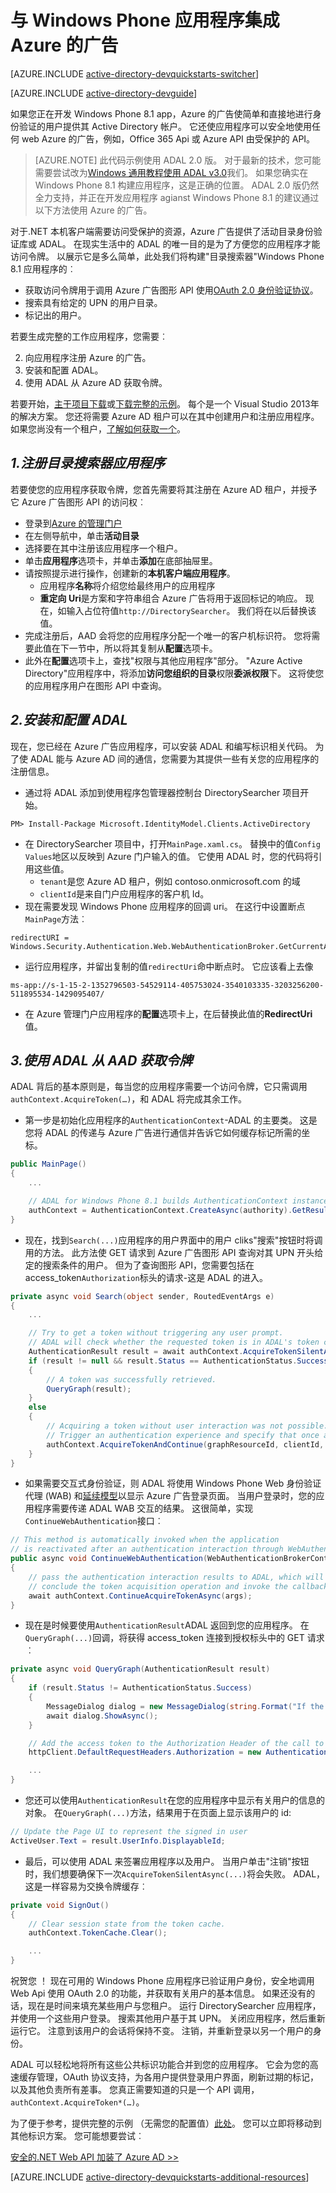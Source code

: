 <properties
    pageTitle="入门的 azure AD Windows Phone |Microsoft Azure"
    description="如何构建一个 Windows Phone 应用程序集成登录的 Azure AD 和调用 Azure 广告受保护的 Api 使用 OAuth。"
    services="active-directory"
    documentationCenter="windows"
    authors="dstrockis"
    manager="mbaldwin"
    editor=""/>

<tags
    ms.service="active-directory"
    ms.workload="identity"
    ms.tgt_pltfrm="mobile-windows-phone"
    ms.devlang="dotnet"
    ms.topic="article"
    ms.date="09/16/2016"
    ms.author="dastrock"/>



# <a name="integrate-azure-ad-with-a-windows-phone-app"></a>与 Windows Phone 应用程序集成 Azure 的广告

[AZURE.INCLUDE [active-directory-devquickstarts-switcher](../../includes/active-directory-devquickstarts-switcher.md)]

[AZURE.INCLUDE [active-directory-devguide](../../includes/active-directory-devguide.md)]

如果您正在开发 Windows Phone 8.1 app，Azure 的广告使简单和直接地进行身份验证的用户提供其 Active Directory 帐户。  它还使应用程序可以安全地使用任何 web Azure 的广告，例如，Office 365 Api 或 Azure API 由受保护的 API。

> [AZURE.NOTE] 此代码示例使用 ADAL 2.0 版。  对于最新的技术，您可能需要尝试改为[Windows 通用教程使用 ADAL v3.0](active-directory-devquickstarts-windowsstore.md)我们。  如果您确实在 Windows Phone 8.1 构建应用程序，这是正确的位置。  ADAL 2.0 版仍然全力支持，并正在开发应用程序 agianst Windows Phone 8.1 的建议通过以下方法使用 Azure 的广告。

对于.NET 本机客户端需要访问受保护的资源，Azure 广告提供了活动目录身份验证库或 ADAL。  在现实生活中的 ADAL 的唯一目的是为了方便您的应用程序才能访问令牌。  以展示它是多么简单，此处我们将构建"目录搜索器"Windows Phone 8.1 应用程序的︰

-   获取访问令牌用于调用 Azure 广告图形 API 使用[OAuth 2.0 身份验证协议](https://msdn.microsoft.com/library/azure/dn645545.aspx)。
-   搜索具有给定的 UPN 的用户目录。
-   标记出的用户。

若要生成完整的工作应用程序，您需要︰

2. 向应用程序注册 Azure 的广告。
3. 安装和配置 ADAL。
5. 使用 ADAL 从 Azure AD 获取令牌。

若要开始，[主干项目下载](https://github.com/AzureADQuickStarts/NativeClient-WindowsPhone/archive/skeleton.zip)或[下载完整的示例](https://github.com/AzureADQuickStarts/NativeClient-WindowsPhone/archive/complete.zip)。  每个是一个 Visual Studio 2013年的解决方案。  您还将需要 Azure AD 租户可以在其中创建用户和注册应用程序。  如果您尚没有一个租户，[了解如何获取一个](active-directory-howto-tenant.md)。

## <a name="1-register-the-directory-searcher-application"></a>*1.注册目录搜索器应用程序*
若要使您的应用程序获取令牌，您首先需要将其注册在 Azure AD 租户，并授予它 Azure 广告图形 API 的访问权︰

-   登录到[Azure 的管理门户](https://manage.windowsazure.com)
-   在左侧导航中，单击**活动目录**
-   选择要在其中注册该应用程序一个租户。
-   单击**应用程序**选项卡，并单击**添加**在底部抽屉里。
-   请按照提示进行操作，创建新的**本机客户端应用程序**。
    -   应用程序**名称**将介绍您给最终用户的应用程序
    -   **重定向 Uri**是方案和字符串组合 Azure 广告将用于返回标记的响应。  现在，如输入占位符值`http://DirectorySearcher`。  我们将在以后替换该值。
-   完成注册后，AAD 会将您的应用程序分配一个唯一的客户机标识符。  您将需要此值在下一节中，所以将其复制从**配置**选项卡。
- 此外在**配置**选项卡上，查找"权限与其他应用程序"部分。  "Azure Active Directory"应用程序中，将添加**访问您组织的目录**权限**委派权限**下。  这将使您的应用程序用户在图形 API 中查询。

## <a name="2-install--configure-adal"></a>*2.安装和配置 ADAL*
现在，您已经在 Azure 广告应用程序，可以安装 ADAL 和编写标识相关代码。  为了使 ADAL 能与 Azure AD 间的通信，您需要为其提供一些有关您的应用程序的注册信息。
-   通过将 ADAL 添加到使用程序包管理器控制台 DirectorySearcher 项目开始。

```
PM> Install-Package Microsoft.IdentityModel.Clients.ActiveDirectory
```

-   在 DirectorySearcher 项目中，打开`MainPage.xaml.cs`。  替换中的值`Config Values`地区以反映到 Azure 门户输入的值。  它使用 ADAL 时，您的代码将引用这些值。
    -   `tenant`是您 Azure AD 租户，例如 contoso.onmicrosoft.com 的域
    -   `clientId`是来自门户应用程序的客户机 Id。
-   现在需要发现 Windows Phone 应用程序的回调 uri。  在这行中设置断点`MainPage`方法︰

```
redirectURI = Windows.Security.Authentication.Web.WebAuthenticationBroker.GetCurrentApplicationCallbackUri();
```
- 运行应用程序，并留出复制的值`redirectUri`命中断点时。  它应该看上去像

```
ms-app://s-1-15-2-1352796503-54529114-405753024-3540103335-3203256200-511895534-1429095407/
```

- 在 Azure 管理门户应用程序的**配置**选项卡上，在后替换此值的**RedirectUri**值。  

## <a name="3--use-adal-to-get-tokens-from-aad"></a>*3.使用 ADAL 从 AAD 获取令牌*
ADAL 背后的基本原则是，每当您的应用程序需要一个访问令牌，它只需调用`authContext.AcquireToken(…)`，和 ADAL 将完成其余工作。  

-   第一步是初始化应用程序的`AuthenticationContext`-ADAL 的主要类。  这是您将 ADAL 的传递与 Azure 广告进行通信并告诉它如何缓存标记所需的坐标。

```C#
public MainPage()
{
    ...

    // ADAL for Windows Phone 8.1 builds AuthenticationContext instances through a factory
    authContext = AuthenticationContext.CreateAsync(authority).GetResults();
}
```

- 现在，找到`Search(...)`应用程序的用户界面中的用户 cliks"搜索"按钮时将调用的方法。  此方法使 GET 请求到 Azure 广告图形 API 查询对其 UPN 开头给定的搜索条件的用户。  但为了查询图形 API，您需要包括在 access_token`Authorization`标头的请求-这是 ADAL 的进入。

```C#
private async void Search(object sender, RoutedEventArgs e)
{
    ...

    // Try to get a token without triggering any user prompt.
    // ADAL will check whether the requested token is in ADAL's token cache or can otherwise be obtained without user interaction.
    AuthenticationResult result = await authContext.AcquireTokenSilentAsync(graphResourceId, clientId);
    if (result != null && result.Status == AuthenticationStatus.Success)
    {
        // A token was successfully retrieved.
        QueryGraph(result);
    }
    else
    {
        // Acquiring a token without user interaction was not possible.
        // Trigger an authentication experience and specify that once a token has been obtained the QueryGraph method should be called
        authContext.AcquireTokenAndContinue(graphResourceId, clientId, redirectURI, QueryGraph);
    }
}
```
- 如果需要交互式身份验证，则 ADAL 将使用 Windows Phone Web 身份验证代理 (WAB) 和[延续模型](http://www.cloudidentity.com/blog/2014/06/16/adal-for-windows-phone-8-1-deep-dive/)以显示 Azure 广告登录页面。  当用户登录时，您的应用程序需要传递 ADAL WAB 交互的结果。  这很简单，实现`ContinueWebAuthentication`接口︰

```C#
// This method is automatically invoked when the application
// is reactivated after an authentication interaction through WebAuthenticationBroker.
public async void ContinueWebAuthentication(WebAuthenticationBrokerContinuationEventArgs args)
{
    // pass the authentication interaction results to ADAL, which will
    // conclude the token acquisition operation and invoke the callback specified in AcquireTokenAndContinue.
    await authContext.ContinueAcquireTokenAsync(args);
}
```

- 现在是时候要使用`AuthenticationResult`ADAL 返回到您的应用程序。  在`QueryGraph(...)`回调，将获得 access_token 连接到授权标头中的 GET 请求︰

```C#
private async void QueryGraph(AuthenticationResult result)
{
    if (result.Status != AuthenticationStatus.Success)
    {
        MessageDialog dialog = new MessageDialog(string.Format("If the error continues, please contact your administrator.\n\nError: {0}\n\nError Description:\n\n{1}", result.Error, result.ErrorDescription), "Sorry, an error occurred while signing you in.");
        await dialog.ShowAsync();
    }

    // Add the access token to the Authorization Header of the call to the Graph API, and call the Graph API.
    httpClient.DefaultRequestHeaders.Authorization = new AuthenticationHeaderValue("Bearer", result.AccessToken);

    ...
}
```
- 您还可以使用`AuthenticationResult`在您的应用程序中显示有关用户的信息的对象。 在`QueryGraph(...)`方法，结果用于在页面上显示该用户的 id:

```C#
// Update the Page UI to represent the signed in user
ActiveUser.Text = result.UserInfo.DisplayableId;
```
- 最后，可以使用 ADAL 来签署应用程序以及用户。  当用户单击"注销"按钮时，我们想要确保下一次`AcquireTokenSilentAsync(...)`将会失败。  ADAL，这是一样容易为交换令牌缓存︰

```C#
private void SignOut()
{
    // Clear session state from the token cache.
    authContext.TokenCache.Clear();

    ...
}
```

祝贺您 ！ 现在可用的 Windows Phone 应用程序已验证用户身份，安全地调用 Web Api 使用 OAuth 2.0 的功能，并获取有关用户的基本信息。  如果还没有的话，现在是时间来填充某些用户与您租户。  运行 DirectorySearcher 应用程序，并使用一个这些用户登录。  搜索其他用户基于其 UPN。  关闭应用程序，然后重新运行它。  注意到该用户的会话将保持不变。  注销，并重新登录以另一个用户的身份。

ADAL 可以轻松地将所有这些公共标识功能合并到您的应用程序。  它会为您的高速缓存管理，OAuth 协议支持，为各用户提供登录用户界面，刷新过期的标记，以及其他负责所有差事。  您真正需要知道的只是一个 API 调用， `authContext.AcquireToken*(…)`。

为了便于参考，提供完整的示例 （无需您的配置值）[此处](https://github.com/AzureADQuickStarts/NativeClient-WindowsPhone/archive/complete.zip)。  您可以立即将移动到其他标识方案。  您可能想要尝试︰

[安全的.NET Web API 加装了 Azure AD >>](active-directory-devquickstarts-webapi-dotnet.md)

[AZURE.INCLUDE [active-directory-devquickstarts-additional-resources](../../includes/active-directory-devquickstarts-additional-resources.md)]